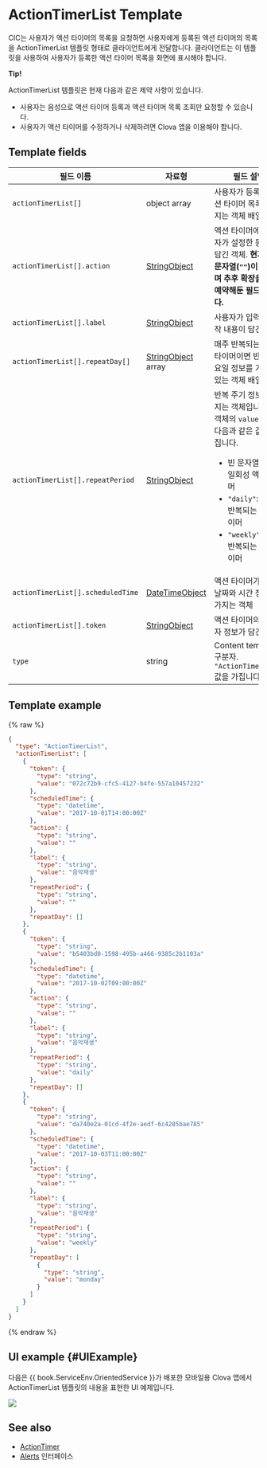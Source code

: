 # ActionTimerList Template
CIC는 사용자가 액션 타이머의 목록을 요청하면 사용자에게 등록된 액션 타이머의 목록을 ActionTimerList 템플릿 형태로 클라이언트에게 전달합니다. 클라이언트는 이 템플릿을 사용하여 사용자가 등록한 액션 타이머 목록을 화면에 표시해야 합니다.

<div class="tip">
  <p><strong>Tip!</strong></p>
  <p>ActionTimerList 템플릿은 현재 다음과 같은 제약 사항이 있습니다.</p>
  <ul>
    <li>사용자는 음성으로 액션 타이머 등록과 액션 타이머 목록 조회만 요청할 수 있습니다.</li>
    <li>사용자가 액션 타이머를 수정하거나 삭제하려면 Clova 앱을 이용해야 합니다.</li>
  </ul>
</div>

## Template fields

| 필드 이름       | 자료형    | 필드 설명                     |
|---------------|---------|-----------------------------|
| `actionTimerList[]`               | object array  | 사용자가 등록한 액션 타이머 목록을 가지는 객체 배열                                              |
| `actionTimerList[].action`       | [StringObject](/Develop/References/ContentTemplates/Shared_Objects.md#StringObject)     | 액션 타이머에 사용자가 설정한 동작이 담긴 객체. **현재 빈 문자열(`""`)이 입력되며 추후 확장을 위해 예약해둔 필드입니다.** |
| `actionTimerList[].label`        | [StringObject](/Develop/References/ContentTemplates/Shared_Objects.md#StringObject)     | 사용자가 입력한 동작 내용이 담긴 객체 |
| `actionTimerList[].repeatDay[]`     | [StringObject](/Develop/References/ContentTemplates/Shared_Objects.md#StringObject) array | 매주 반복되는 액션 타이머이면 반복할 요일 정보를 가지고 있는 객체 배열 |
| `actionTimerList[].repeatPeriod`  | [StringObject](/Develop/References/ContentTemplates/Shared_Objects.md#StringObject)     | 반복 주기 정보를 가지는 객체입니다. 이 객체의 `value` 필드는 다음과 같은 값을 가집니다. <ul><li>빈 문자열(<code>""</code>): 일회성 액션 타이머</li><li><code>"daily"</code>: 매일 반복되는 액션 타이머</li><li><code>"weekly"</code>: 매주 반복되는 액션 타이머</li></ul> |
| `actionTimerList[].scheduledTime` | [DateTimeObject](/Develop/References/ContentTemplates/Shared_Objects.md#DateTimeObject) | 액션 타이머가 울릴 날짜와 시간 정보를 가지는 객체      |
| `actionTimerList[].token`         | [StringObject](/Develop/References/ContentTemplates/Shared_Objects.md#StringObject)     | 액션 타이머의 식별자 정보가 담긴 객체              |
| `type`        | string                                                                                                | Content template 구분자. `"ActionTimerList"` 값을 가집니다.             |

## Template example

{% raw %}

```json
{
  "type": "ActionTimerList",
  "actionTimerList": [
    {
      "token": {
        "type": "string",
        "value": "072c72b9-cfc5-4127-b4fe-557a10457232"
      },
      "scheduledTime": {
        "type": "datetime",
        "value": "2017-10-01T14:00:00Z"
      },
      "action": {
        "type": "string",
        "value": ""
      },
      "label": {
        "type": "string",
        "value": "음악재생"
      },
      "repeatPeriod": {
        "type": "string",
        "value": ""
      },
      "repeatDay": []
    },
    {
      "token": {
        "type": "string",
        "value": "b5403bd0-1598-495b-a466-9385c2b1103a"
      },
      "scheduledTime": {
        "type": "datetime",
        "value": "2017-10-02T09:00:00Z"
      },
      "action": {
        "type": "string",
        "value": ""
      },
      "label": {
        "type": "string",
        "value": "음악재생"
      },
      "repeatPeriod": {
        "type": "string",
        "value": "daily"
      },
      "repeatDay": []
    },
    {
      "token": {
        "type": "string",
        "value": "da740e2a-01cd-4f2e-aedf-6c4285bae785"
      },
      "scheduledTime": {
        "type": "datetime",
        "value": "2017-10-03T11:00:00Z"
      },
      "action": {
        "type": "string",
        "value": ""
      },
      "label": {
        "type": "string",
        "value": "음악재생"
      },
      "repeatPeriod": {
        "type": "string",
        "value": "weekly"
      },
      "repeatDay": [
        {
          "type": "string",
          "value": "monday"
        }
      ]
    }
  ]
}
```

{% endraw %}

## UI example {#UIExample}

다음은 {{ book.ServiceEnv.OrientedService }}가 배포한 모바일용 Clova 앱에서 ActionTimerList 템플릿의 내용을 표현한 UI 예제입니다.

![](/Develop/Assets/Images/Content_Template-ActionTimerList.png)

## See also
* [ActionTimer](/Develop/References/ContentTemplates/ActionTimer.md)
* [Alerts](/Develop/References/MessageInterfaces/Alerts.md) 인터페이스
